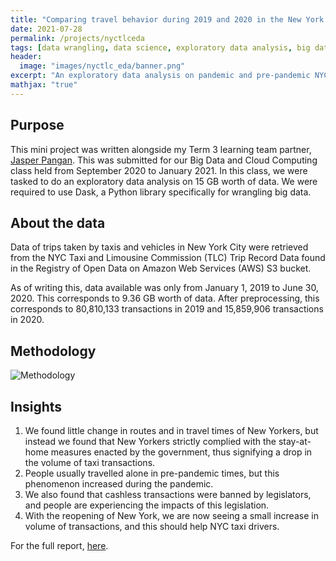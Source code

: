 ```yaml
---
title: "Comparing travel behavior during 2019 and 2020 in the New York City Taxi and Limousine Commission trip records"
date: 2021-07-28
permalink: /projects/nyctlceda
tags: [data wrangling, data science, exploratory data analysis, big data]
header:
  image: "images/nyctlc_eda/banner.png"
excerpt: "An exploratory data analysis on pandemic and pre-pandemic NYC TLC data."
mathjax: "true"
---
```


## Purpose

This mini project was written alongside my Term 3 learning team partner, [Jasper Pangan](https://www.linkedin.com/in/jasperkristianpangan/). This was submitted for our Big Data and Cloud Computing class held from September 2020 to January 2021. In this class, we were tasked to do an exploratory data analysis on 15 GB worth of data. We were required to use Dask, a Python library specifically for wrangling big data.

## About the data

Data of trips taken by taxis and vehicles in New York City were retrieved from the NYC Taxi and Limousine Commission (TLC) Trip Record Data found in the Registry of Open Data on Amazon Web Services (AWS) S3 bucket.

As of writing this, data available was only from January 1, 2019 to June 30, 2020. This corresponds to  9.36  GB worth of data. After preprocessing, this corresponds to  80,810,133  transactions in 2019 and  15,859,906  transactions in 2020.

## Methodology

<img src="{{ site.url }}{{ site.baseurl }}/images/workflow.png" alt="Methodology">

## Insights

1. We found little change in routes and in travel times of New Yorkers, but instead we found that New Yorkers strictly complied with the stay-at-home measures enacted by the government, thus signifying a drop in the volume of taxi transactions. 
2. People usually travelled alone in pre-pandemic times, but this phenomenon increased during the pandemic. 
3. We also found that cashless transactions were banned by legislators, and people are experiencing the impacts of this legislation. 
4. With the reopening of New York, we are now seeing a small increase in volume of transactions, and this should help NYC taxi drivers.

For the full report, [here](https://github.com/nkespiritu/nika-espiritu.github.io/blob/master/_pages/nyctlc_eda/nyctlceda_20201130.ipynb).